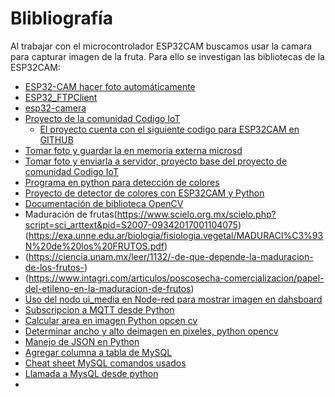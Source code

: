 # Blibliografía 
Al trabajar con el microcontrolador ESP32CAM buscamos usar la camara para capturar imagen de la fruta. Para ello se investigan las bibliotecas de la ESP32CAM:
+ [ESP32-CAM hacer foto automáticamente](https://forum.arduino.cc/t/esp32-cam-hacer-foto-automaticamente/688404)
+ [ESP32_FTPClient](https://github.com/ldab/ESP32_FTPClient)
+ [esp32-camera](https://github.com/espressif/esp32-camera)
+ [Proyecto de la comunidad Codigo IoT](https://edu.codigoiot.com/course/view.php?id=896)
  + [El proyecto cuenta con el siguiente codigo para ESP32CAM en GITHUB](https://github.com/Vivanco443/Proyecto_Capstone.git)    
+ [Tomar foto y guardar la en memoria externa microsd](https://randomnerdtutorials.com/esp32-cam-take-photo-save-microsd-card/)
+ [Tomar foto y enviarla a servidor, proyecto base del proyecto de comunidad Codigo IoT](https://randomnerdtutorials.com/esp32-cam-take-photo-display-web-server/)
+ [Programa en python para detección de colores](https://www.youtube.com/watch?v=YTEu7ybnHgE)
+ [Proyecto de detector de colores con ESP32CAM y Python](https://how2electronics.com/color-detection-tracking-with-esp32-cam-opencv/)
+ [Documentación de biblioteca OpenCV](https://docs.opencv.org/3.4.12/)
+ Maduración de frutas(https://www.scielo.org.mx/scielo.php?script=sci_arttext&pid=S2007-09342017001104075)(https://exa.unne.edu.ar/biologia/fisiologia.vegetal/MADURACI%C3%93N%20de%20los%20FRUTOS.pdf)
+ (https://ciencia.unam.mx/leer/1132/-de-que-depende-la-maduracion-de-los-frutos-)
+ (https://www.intagri.com/articulos/poscosecha-comercializacion/papel-del-etileno-en-la-maduracion-de-frutos)
+ [Uso del nodo ui_media en Node-red para mostrar imagen en dahsboard](https://www.youtube.com/watch?v=hVX4Q8_fK7M)
+ [Subscripcion a MQTT desde Python](https://www.youtube.com/watch?v=T362losqJys)
+ [Calcular area en imagen Python opcen cv](https://es.stackoverflow.com/questions/419194/c%C3%A1lculo-de-area-con-opencv)
+ [Determinar ancho y alto deimagen en pixeles, python opencv](https://barcelonageeks.com/encontrar-la-resolucion-de-tamano-de-la-imagen-en-python/#:~:text=Usaremos%20una%20biblioteca%20llamada%20Pillow,variables%20usando%20la%20funci%C3%B3n%20img.)
+ [Manejo de JSON en Python](https://www.freecodecamp.org/espanol/news/python-leer-archivo-json-como-cargar-json-desde-un-archivo-y-procesar-dumps/)
+ [Agregar columna a tabla de MySQL](https://donnierock.com/2012/12/18/anadir-columna-a-una-tabla-en-mysql-y-mariadb/)
+ [Cheat sheet MySQL comandos usados](https://www.mysqltutorial.org/mysql-cheat-sheet.aspx)
+ [Llamada a MysQL desde python](https://www.tutorialesprogramacionya.com/pythonya/detalleconcepto.php?punto=81&codigo=81&inicio=75)
+ 

